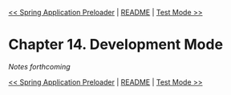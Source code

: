 [&lt;&lt; Spring Application Preloader](ch13-spring-application-preloader.md) | [README](README.md) | [Test Mode &gt;&gt;](ch15-test-mode.md)

# Chapter 14. Development Mode

*Notes forthcoming*

[&lt;&lt; Spring Application Preloader](ch13-spring-application-preloader.md) | [README](README.md) | [Test Mode &gt;&gt;](ch15-test-mode.md)